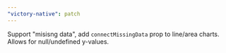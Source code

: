```yaml
---
"victory-native": patch
---
```


Support "misisng data", add `connectMissingData` prop to line/area charts. Allows for null/undefined y-values.
